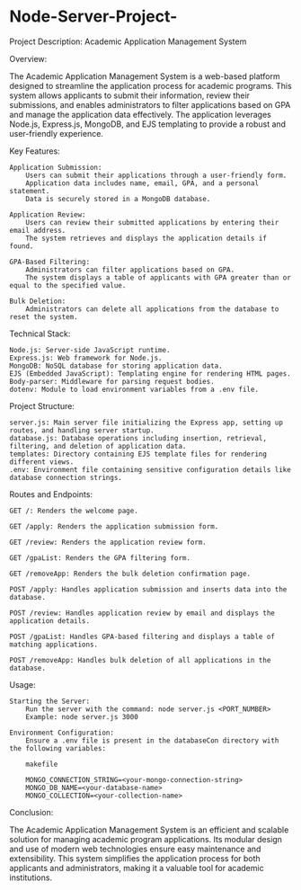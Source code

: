 # Node-Server-Project-
Project Description: Academic Application Management System

Overview:

The Academic Application Management System is a web-based platform designed to streamline the application process for academic programs. This system allows applicants to submit their information, review their submissions, and enables administrators to filter applications based on GPA and manage the application data effectively. The application leverages Node.js, Express.js, MongoDB, and EJS templating to provide a robust and user-friendly experience.

Key Features:

    Application Submission:
        Users can submit their applications through a user-friendly form.
        Application data includes name, email, GPA, and a personal statement.
        Data is securely stored in a MongoDB database.

    Application Review:
        Users can review their submitted applications by entering their email address.
        The system retrieves and displays the application details if found.

    GPA-Based Filtering:
        Administrators can filter applications based on GPA.
        The system displays a table of applicants with GPA greater than or equal to the specified value.

    Bulk Deletion:
        Administrators can delete all applications from the database to reset the system.

Technical Stack:

    Node.js: Server-side JavaScript runtime.
    Express.js: Web framework for Node.js.
    MongoDB: NoSQL database for storing application data.
    EJS (Embedded JavaScript): Templating engine for rendering HTML pages.
    Body-parser: Middleware for parsing request bodies.
    dotenv: Module to load environment variables from a .env file.

Project Structure:

    server.js: Main server file initializing the Express app, setting up routes, and handling server startup.
    database.js: Database operations including insertion, retrieval, filtering, and deletion of application data.
    templates: Directory containing EJS template files for rendering different views.
    .env: Environment file containing sensitive configuration details like database connection strings.

Routes and Endpoints:

    GET /: Renders the welcome page.

    GET /apply: Renders the application submission form.

    GET /review: Renders the application review form.

    GET /gpaList: Renders the GPA filtering form.

    GET /removeApp: Renders the bulk deletion confirmation page.

    POST /apply: Handles application submission and inserts data into the database.

    POST /review: Handles application review by email and displays the application details.

    POST /gpaList: Handles GPA-based filtering and displays a table of matching applications.

    POST /removeApp: Handles bulk deletion of all applications in the database.

Usage:

    Starting the Server:
        Run the server with the command: node server.js <PORT_NUMBER>
        Example: node server.js 3000

    Environment Configuration:
        Ensure a .env file is present in the databaseCon directory with the following variables:

        makefile

        MONGO_CONNECTION_STRING=<your-mongo-connection-string>
        MONGO_DB_NAME=<your-database-name>
        MONGO_COLLECTION=<your-collection-name>

Conclusion:

The Academic Application Management System is an efficient and scalable solution for managing academic program applications. Its modular design and use of modern web technologies ensure easy maintenance and extensibility. This system simplifies the application process for both applicants and administrators, making it a valuable tool for academic institutions.
